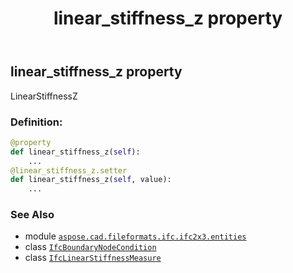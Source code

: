 ﻿---
title: linear_stiffness_z property
second_title: Aspose.CAD for Python via .NET API References
description: 
type: docs
weight: 60
url: /aspose.cad.fileformats.ifc.ifc2x3.entities/ifcboundarynodecondition/linear_stiffness_z/
is_root: false
---

## linear_stiffness_z property


LinearStiffnessZ
### Definition:
```python
@property
def linear_stiffness_z(self):
    ...
@linear_stiffness_z.setter
def linear_stiffness_z(self, value):
    ...
```

### See Also
* module [`aspose.cad.fileformats.ifc.ifc2x3.entities`](../../)
* class [`IfcBoundaryNodeCondition`](/cad/python-net/aspose.cad.fileformats.ifc.ifc2x3.entities/ifcboundarynodecondition)
* class [`IfcLinearStiffnessMeasure`](/cad/python-net/aspose.cad.fileformats.ifc.ifc2x3.types/ifclinearstiffnessmeasure)
